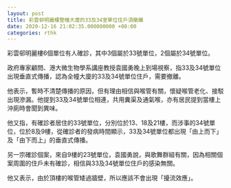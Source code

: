 ```yaml
---
layout: post
title: 彩雲邨明麗樓整幢大廈的33及34室單位住戶須撤離
date: 2020-12-16 21:02:35.000000000 +08:00
categories: rthk
---
```


彩雲邨明麗樓6個單位有人確診，其中3個屬於33號單位，2個屬於34號單位。

政府專家顧問、港大微生物學系講座教授袁國勇晚上到場視察，指33及34號單位出現垂直式傳播，認為全幢大廈的33及34號單位住戶，需要撤離。

他表示，暫時不清楚傳播的原因，但有理由相信與喉管有關，懷疑喉管老化、接駁出現滲漏。他提到33及34號單位相連，共用糞渠及通氣喉，亦有居民提到當樓上沖廁時會聞到異味。

他又指，有確診者居住的33號單位，分別位於13、18及21樓，而涉事的34號單位，位於8及9樓，從確診者的發病時間顯示，33及34號單位都出現「由上而下」及「由下而上」的垂直式傳播。

另一宗確診個案，來自9樓的23號單位，袁國勇說，與歌舞群組有關，因為相關個案周圍的住戶未有確診，相信與33及34號單位住戶的感染無關。

他又表示，由於頂樓的喉管矮過牆壁，所以應該不會出現「擾流效應」。

